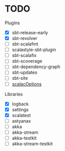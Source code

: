 # TODO

Plugins
* [x] sbt-release-early
* [x] sbt-revolver
* [ ] sbt-scalafmt
* [ ] scalastyle-sbt-plugin
* [ ] sbt-scalafix
* [ ] sbt-scoverage
* [ ] sbt-dependency-graph
* [ ] sbt-updates
* [ ] sbt-site
* [ ] [scalacOptions](https://tpolecat.github.io/2017/04/25/scalac-flags.html)

Libraries
* [x] logback
* [x] settings
* [x] scalatest
* [ ] astyanax
* [ ] akka
* [ ] akka-stream
* [ ] akka-testkit
* [ ] akka-stream-testkit
